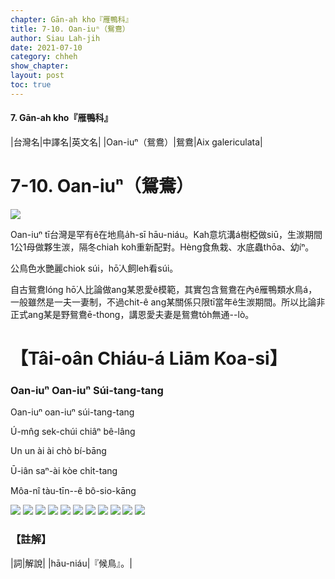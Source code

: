 ```yaml
---
chapter: Gān-ah kho『雁鴨科』
title: 7-10. Oan-iuⁿ（鴛鴦）
author: Siau Lah-jih
date: 2021-07-10
category: chheh
show_chapter: 
layout: post
toc: true
---
```


#### 7. Gān-ah kho『雁鴨科』

|台灣名|中譯名|英文名|
|Oan-iuⁿ（鴛鴦）|鴛鴦|Aix galericulata|


# 7-10. Oan-iuⁿ（鴛鴦）

![](../too5/07/07-10-1.鴛鴦.jpg)


Oan-iuⁿ tī台灣是罕有ê在地鳥a̍h-sī hāu-niáu。Kah意坑溝á樹椏做siū，生湠期間1公1母做夥生湠，隔冬chiah koh重新配對。Hèng食魚栽、水底蟲thōa、幼íⁿ。

公鳥色水艷麗chiok súi，hō͘人飼leh看súi。

自古鴛鴦lóng hō͘人比論做ang某恩愛ê模範，其實包含鴛鴦在內ê雁鴨類水鳥á，一般雖然是一夫一妻制，不過chit-ê ang某關係只限tī當年ê生湠期間。所以比論非正式ang某是野鴛鴦ē-thong，講恩愛夫妻是鴛鴦to̍h無通--lò。


# 【Tâi-oân Chiáu-á Liām Koa-si】

### **Oan-iuⁿ Oan-iuⁿ Súi-tang-tang**

Oan-iuⁿ oan-iuⁿ súi-tang-tang

Ú-mn̂g sek-chúi chiâⁿ bê-lâng

Un un ài ài chò bí-bāng

Ū-iân saⁿ-ài kòe chi̍t-tang

Môa-nî tàu-tīn--ê bô-sio-kāng


![](../too5/07/07-10-2.鴛鴦.jpg)
![](../too5/07/07-10-3.鴛鴦.jpg)
![](../too5/07/07-10-12.鴛鴦.jpg)
![](../too5/07/07-10-11.鴛鴦.jpg)
![](../too5/07/07-10-10.鴛鴦.jpg)
![](../too5/07/07-10-9.鴛鴦.jpg)
![](../too5/07/07-10-8.鴛鴦.jpg)
![](../too5/07/07-10-7.鴛鴦.jpg)
![](../too5/07/07-10-4.鴛鴦.jpg)
![](../too5/07/07-10-5.鴛鴦.jpg)
![](../too5/07/07-10-6.鴛鴦.jpg)


### 【註解】

|詞|解說|
|hāu-niáu|『候鳥』。|
